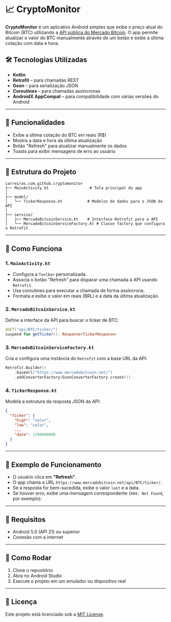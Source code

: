 
# 📈 CryptoMonitor

**CryptoMonitor** é um aplicativo Android simples que exibe o preço atual do Bitcoin (BTC) utilizando a [API pública do Mercado Bitcoin](https://www.mercadobitcoin.com.br/api-doc/). O app permite atualizar o valor do BTC manualmente através de um botão e exibe a última cotação com data e hora.

## 🛠 Tecnologias Utilizadas

- **Kotlin**
- **Retrofit** – para chamadas REST
- **Gson** – para serialização JSON
- **Coroutines** – para chamadas assíncronas
- **AndroidX AppCompat** – para compatibilidade com várias versões do Android

---

## 📱 Funcionalidades

- Exibe a última cotação do BTC em reais (R$)
- Mostra a data e hora da última atualização
- Botão "Refresh" para atualizar manualmente os dados
- Toasts para exibir mensagens de erro ao usuário

---

## 🧩 Estrutura do Projeto

```
carreiras.com.github.cryptomonitor
├── MainActivity.kt                  # Tela principal do app
│
├── model/
│   └── TickerResponse.kt           # Modelos de dados para o JSON da API
│
├── service/
│   ├── MercadoBitcoinService.kt    # Interface Retrofit para a API
│   └── MercadoBitcoinServiceFactory.kt # Classe factory que configura o Retrofit
```

---

## 🔌 Como Funciona

### 1. `MainActivity.kt`

- Configura a `Toolbar` personalizada.
- Associa o botão "Refresh" para disparar uma chamada à API usando `Retrofit`.
- Usa coroutines para executar a chamada de forma assíncrona.
- Formata e exibe o valor em reais (BRL) e a data da última atualização.

### 2. `MercadoBitcoinService.kt`

Define a interface da API para buscar o ticker de BTC:

```kotlin
@GET("api/BTC/ticker/")
suspend fun getTicker(): Response<TickerResponse>
```

### 3. `MercadoBitcoinServiceFactory.kt`

Cria e configura uma instância do `Retrofit` com a base URL da API:

```kotlin
Retrofit.Builder()
    .baseUrl("https://www.mercadobitcoin.net/")
    .addConverterFactory(GsonConverterFactory.create())
```

### 4. `TickerResponse.kt`

Modela a estrutura da resposta JSON da API:

```json
{
  "ticker": {
    "high": "valor",
    "low": "valor",
    ...
    "date": 1700000000
  }
}
```

---

## 🔄 Exemplo de Funcionamento

- O usuário clica em **"Refresh"**.
- O app chama a URL `https://www.mercadobitcoin.net/api/BTC/ticker/`.
- Se a resposta for bem-sucedida, exibe o valor `last` e a data.
- Se houver erro, exibe uma mensagem correspondente (`404: Not Found`, por exemplo).

---

## 📌 Requisitos

- Android 5.0 (API 21) ou superior
- Conexão com a internet

---

## 🚀 Como Rodar

1. Clone o repositório
2. Abra no Android Studio
3. Execute o projeto em um emulador ou dispositivo real

---

## 📄 Licença

Este projeto está licenciado sob a [MIT License](LICENSE).
